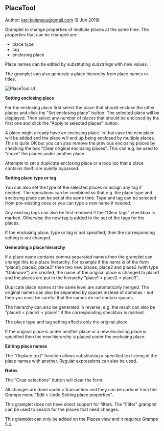 PlaceTool
---------
Author: kari.kujansuu@gmail.com
(9 Jun 2019)

Gramplet to change properties of multiple places at the same time.
The properties that can be changed are:

- place type
- tag
- enclosing place

Place names can be edited by substituting substrings with new values.

The gramplet can also generate a place hierarchy from place names or titles.

![PlaceTool UI](https://raw.githubusercontent.com/kkujansuu/gramps-addons/master/PlaceTool/PlaceTool+UI.png)

**Setting enclosing place**

For the enclosing place first select the place that should enclose the other places 
and click the "Set enclosing place" button. The selected place will be displayed.
Then select any number of places that should  be enclosed by the first one
and click the "Apply to selected places" button. 

A place might already have an enclosing place. In that case the new place will be added
and the place will end up being enclosed by multiple places. This is quite OK but
you can also remove the previous enclosing places by checking the box "Clear original enclosing places".
This can e.g. be used to "move" the places under another place.

Attempts to set a duplicate enclosing place or a loop (so that a place contains itself) 
are quietly bypassed.

**Setting place type or tag**

You can also set the type of the selected places or assign any tag if needed.
The operations can be combined so that e.g. the place type and enclosing place can be set 
at the same time. Type and tag can be selected from pre-existing ones or you can type
a new name if needed.

Any existing tags can also be first removed if the "Clear tags" checkbox is marked. Otherwise
the new tag is added to the set of the tags for the places. 

If the enclosing place, type or tag is not specified, then the corresponding
setting is not changed.

**Generating a place hierarchy**

If a place name contains comma separated names then the gramplet can change this
to a place hierarchy. For example if the name is of the form "place1, place2, place3"
then two new places, place2 and place3 (with type "Unknown") are created, the name of the original place is changed to place1 and the places are put in the hierarchy "place1 < place2 < place3".

Duplicate place names at the same level are automatically merged. The original names
can also be separated by spaces instead of commas - but then you must be careful that
the names do not contain spaces.

The hierarchy can also be generated in reverse, e.g. the result can also be 
"place3 < place2 < place1" if the corresponding checkbox is marked.

The place type and tag setting affects only the original place.

If the original place is under another place or a new enclosing place is specified then the new hierarchy is placed under the enclosing place.

**Editing place names**

The "Replace text" function allows substituting a specified text string in the place names with another. Regular expressions can also be used.

**Notes**

The "Clear selections" button will clear the form.

All changes are done under a transaction and they can be undone from the Gramps menu 
"Edit > Undo Setting place properties". 

This gramplet does not have direct support for filters. The "Filter" gramplet can be used to search for the places that need changes. 

This gramplet can only be added on the Places view and it requires Gramps 5.x.

